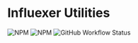 # Influexer Utilities

![NPM](https://img.shields.io/npm/l/@infx/utils)
![NPM](https://img.shields.io/npm/v/@infx/utils)
![GitHub Workflow Status](https://github.com/influexer/infx-utils/actions/workflows/infx-utils.yml/badge.svg?branch=main)
